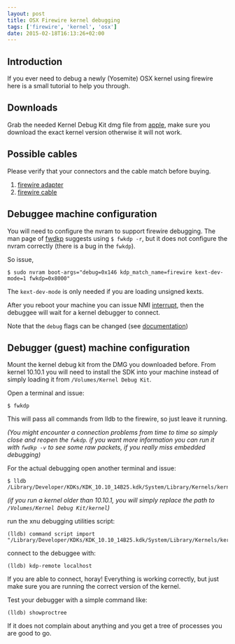 ```yaml
---
layout: post
title: OSX Firewire kernel debugging
tags: ['firewire', 'kernel', 'osx']
date: 2015-02-18T16:13:26+02:00
---
```


Introduction
------------

If you ever need to debug a newly (Yosemite) OSX kernel using firewire here is a small tutorial to help you through. 

Downloads 
-----------
Grab the needed Kernel Debug Kit dmg file from [apple](https://developer.apple.com/downloads/index.action), make sure you download the exact kernel version otherwise it will not work. 

Possible cables 
-----------

Please verify that your connectors and the cable match before buying.

1. [firewire adapter](http://store.apple.com/us/product/MD464ZM/A/apple-thunderbolt-to-firewire-adapter)
2. [firewire cable](http://store.apple.com/us/product/HA834ZM/A/belkin-firewire-800-99-pin-cable-94-pin-adapter?fnode=51)

Debuggee machine configuration
----------------------

You will need to configure the nvram to support firewire debugging. The man page of [fwdkp](https://developer.apple.com/library/mac/documentation/Darwin/Reference/ManPages/man1/fwkdp.1.html) suggests using `$ fwkdp -r`, 
but it does not configure the nvram correctly (there is a bug in the `fwkdp`). 

So issue, 

    $ sudo nvram boot-args="debug=0x146 kdp_match_name=firewire kext-dev-mode=1 fwkdp=0x8000"
    
The `kext-dev-mode` is only needed if you are loading unsigned kexts.

After you reboot your machine you can issue NMI [interrupt](https://developer.apple.com/library/mac/qa/qa1264/_index.html), then the debuggee will wait for a kernel debugger to connect. 

Note that the `debug` flags can be changed (see [documentation](https://developer.apple.com/library/mac/documentation/Darwin/Conceptual/KernelProgramming/build/build.html#//apple_ref/doc/uid/TP30000905-CH221-BABDGEGF))

Debugger (guest) machine configuration
------------------------------------

Mount the kernel debug kit from the DMG you downloaded before. From kernel 10.10.1 you will need to install the SDK into your machine instead of simply loading it from `/Volumes/Kernel Debug Kit`.

Open a terminal and issue: 

	$ fwkdp

This will pass all commands from lldb to the firewire, so just leave it running. 

*(You might encounter a connection problems from time to time so simply close and reopen the `fwkdp`. if you want more information you can run it with `fwdkp -v` to see some raw packets, if you really miss embedded debugging)*

For the actual debugging open another terminal and issue:

    $ lldb /Library/Developer/KDKs/KDK_10.10_14B25.kdk/System/Library/Kernels/kernel

*(if you run a kernel older than 10.10.1, you will simply replace the path to `/Volumes/Kernel Debug Kit/kernel`)*

run the xnu debugging utilities script: 

    (lldb) command script import "/Library/Developer/KDKs/KDK_10.10_14B25.kdk/System/Library/Kernels/kernel.dSYM/Contents/Resources/Python/kernel.py"

connect to the debuggee with:

    (lldb) kdp-remote localhost

If you are able to connect, horay! Everything is working correctly, but just make sure you are running the correct version of the kernel. 

Test your debugger with a simple command like: 

	(lldb) showproctree

If it does not complain about anything and you get a tree of processes you are good to go. 

